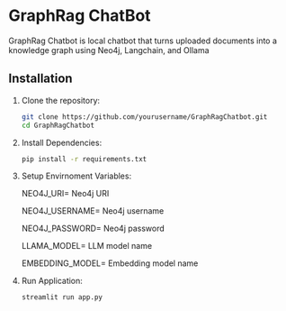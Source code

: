 # GraphRag ChatBot

GraphRag Chatbot is local chatbot that turns uploaded documents into a knowledge graph using Neo4j, Langchain, and Ollama

## Installation

1. Clone the repository:

   ```bash
   git clone https://github.com/yourusername/GraphRagChatbot.git
   cd GraphRagChatbot

2. Install Dependencies:

   ```bash
   pip install -r requirements.txt

3. Setup Envirnoment Variables:

   NEO4J_URI= Neo4j URI

   NEO4J_USERNAME= Neo4j username

   NEO4J_PASSWORD= Neo4j password

   LLAMA_MODEL= LLM model name

   EMBEDDING_MODEL= Embedding model name

4. Run Application:
      ```bash
    streamlit run app.py
